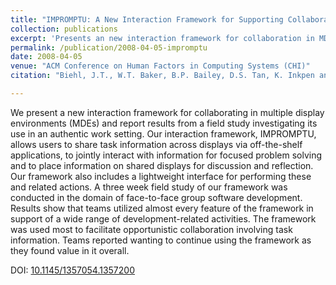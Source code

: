 ```yaml
---
title: "IMPROMPTU: A New Interaction Framework for Supporting Collaboration in Multiple Display Environments and Its Field Evaluation for Co-located Software Development"
collection: publications
excerpt: 'Presents an new interaction framework for collaboration in MDEs and reports on results of the framework's use to support teams of software developers.'
permalink: /publication/2008-04-05-impromptu
date: 2008-04-05
venue: "ACM Conference on Human Factors in Computing Systems (CHI)"
citation: "Biehl, J.T., W.T. Baker, B.P. Bailey, D.S. Tan, K. Inkpen and M. Czerwinski. . 2008. IMPROMPTU: A New Interaction Framework for Supporting Collaboration in Multiple Display Environments and Its Field Evaluation for Co-located Software Development. <i>In Proceedings of the SIGCHI Conference on Human Factors in Computing Systems (CHI '08)</i>. ACM, New York, NY, USA, pp. 939-948."

---
```

We present a new interaction framework for collaborating in multiple display environments (MDEs) and report results from a field study investigating its use in an authentic work setting. Our interaction framework, IMPROMPTU, allows users to share task information across displays via off-the-shelf applications, to jointly interact with information for focused problem solving and to place information on shared displays for discussion and reflection. Our framework also includes a lightweight interface for performing these and related actions. A three week field study of our framework was conducted in the domain of face-to-face group software development. Results show that teams utilized almost every feature of the framework in support of a wide range of development-related activities. The framework was used most to facilitate opportunistic collaboration involving task information. Teams reported wanting to continue using the framework as they found value in it overall.

DOI: [10.1145/1357054.1357200](https://doi.org/10.1145/1357054.1357200)
